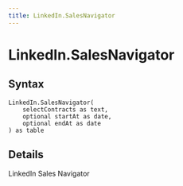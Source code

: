```yaml
---
title: LinkedIn.SalesNavigator
---
```


# LinkedIn.SalesNavigator



## Syntax

```powerquery
LinkedIn.SalesNavigator(
    selectContracts as text,
    optional startAt as date,
    optional endAt as date
) as table
```


## Details

LinkedIn Sales Navigator


